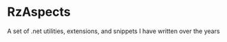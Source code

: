 RzAspects
=========

A set of .net utilities, extensions, and snippets I have written over the years
